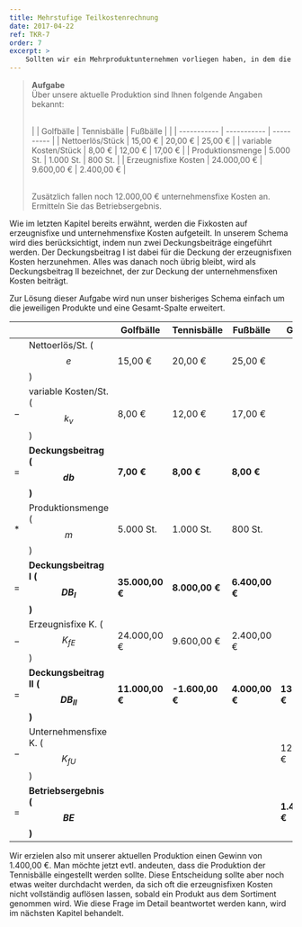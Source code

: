 ```yaml
---
title: Mehrstufige Teilkostenrechnung
date: 2017-04-22
ref: TKR-7
order: 7
excerpt: >
    Sollten wir ein Mehrproduktunternehmen vorliegen haben, in dem die Teilkostenrechnung zum Einsatz kommt, so sind hier ebenso einige Besonderheiten zu beachten.
---
```


> **Aufgabe**  
> Über unsere aktuelle Produktion sind Ihnen folgende Angaben bekannt:
> <br><br>
>
> |                       | Golfbälle   | Tennisbälle | Fußbälle   |
> |                       | ----------- | ----------- | ---------- |
> | Nettoerlös/Stück      | 15,00 €     | 20,00 €     | 25,00 €    |
> | variable Kosten/Stück | 8,00 €      | 12,00 €     | 17,00 €    |
> | Produktionsmenge      | 5.000 St.   | 1.000 St.   | 800 St.    |
> | Erzeugnisfixe Kosten  | 24.000,00 € | 9.600,00 €  | 2.400,00 € |
>
> <br>
> Zusätzlich fallen noch 12.000,00 € unternehmensfixe Kosten an.
> Ermitteln Sie das Betriebsergebnis.

Wie im letzten Kapitel bereits erwähnt, werden die Fixkosten auf erzeugnisfixe und unternehmensfixe Kosten aufgeteilt. In unserem Schema wird dies berücksichtigt, indem nun zwei Deckungsbeiträge eingeführt werden. Der Deckungsbeitrag I ist dabei für die Deckung der erzeugnisfixen Kosten herzunehmen. Alles was danach noch übrig bleibt, wird als Deckungsbeitrag II bezeichnet, der zur Deckung der unternehmensfixen Kosten beiträgt.

Zur Lösung dieser Aufgabe wird nun unser bisheriges Schema einfach um die jeweiligen Produkte und eine Gesamt-Spalte erweitert.

|       |                                        | Golfbälle       | Tennisbälle     | Fußbälle       | Gesamt          |
| ----- | -------------------------------------- | --------------- | --------------- | -------------- | --------------- |
|       | Nettoerlös/St. ($$ e $$)               | 15,00 €         | 20,00 €         | 25,00 €        |                 | 
| $$-$$ | variable Kosten/St. ($$ k_v $$)        | 8,00 €          | 12,00 €         | 17,00 €        |                 |
| $$=$$ | **Deckungsbeitrag ($$ db $$)**         | **7,00 €**      | **8,00 €**      | **8,00 €**     |                 |
| $$*$$ | Produktionsmenge ($$ m $$)             | 5.000 St.       | 1.000 St.       | 800 St.        |                 |
| $$=$$ | **Deckungsbeitrag I ($$ DB_I $$)**     | **35.000,00 €** | **8.000,00 €**  | **6.400,00 €** |                 |
| $$-$$ | Erzeugnisfixe K. ($$ K_{fE} $$)        | 24.000,00 €     | 9.600,00 €      | 2.400,00 €     |                 |
| $$=$$ | **Deckungsbeitrag II ($$ DB_{II} $$)** | **11.000,00 €** | **-1.600,00 €** | **4.000,00 €** | **13.400,00 €** |
| $$-$$ | Unternehmensfixe K. ($$ K_{fU} $$)     |                 |                 |                | 12.000,00 €     |
| $$=$$ | **Betriebsergebnis ($$ BE $$)**        |                 |                 |                | **1.400,00 €**  |

Wir erzielen also mit unserer aktuellen Produktion einen Gewinn von 1.400,00 €. Man möchte jetzt evtl. andeuten, dass die Produktion der Tennisbälle eingestellt werden sollte. Diese Entscheidung sollte aber noch etwas weiter durchdacht werden, da sich oft die erzeugnisfixen Kosten nicht vollständig auflösen lassen, sobald ein Produkt aus dem Sortiment genommen wird. Wie diese Frage im Detail beantwortet werden kann, wird im nächsten Kapitel behandelt.

